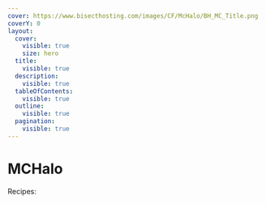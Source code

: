 ```yaml
---
cover: https://www.bisecthosting.com/images/CF/McHalo/BH_MC_Title.png
coverY: 0
layout:
  cover:
    visible: true
    size: hero
  title:
    visible: true
  description:
    visible: true
  tableOfContents:
    visible: true
  outline:
    visible: true
  pagination:
    visible: true
---
```


# MCHalo

Recipes:
